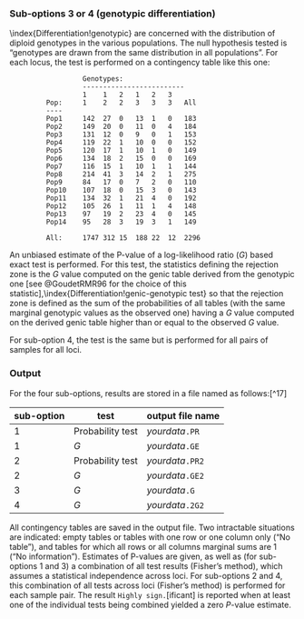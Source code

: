 ### Sub-options 3 or 4 (genotypic differentiation)
\index{Differentiation!genotypic}
are concerned with the distribution of diploid genotypes in the various populations. The null hypothesis tested is “genotypes are drawn from the same distribution in all populations”. For each locus, the test is performed on a contingency table like this one:

                      Genotypes:
                      -------------------------
                      1    1   2   1   2   3
             Pop:     1    2   2   3   3   3   All
             ----
             Pop1     142  27  0   13  1   0   183
             Pop2     149  20  0   11  0   4   184
             Pop3     131  12  0   9   0   1   153
             Pop4     119  22  1   10  0   0   152
             Pop5     120  17  1   10  1   0   149
             Pop6     134  18  2   15  0   0   169
             Pop7     116  15  1   10  1   1   144
             Pop8     214  41  3   14  2   1   275
             Pop9     84   17  0   7   2   0   110
             Pop10    107  18  0   15  3   0   143
             Pop11    134  32  1   21  4   0   192
             Pop12    105  26  1   11  1   4   148
             Pop13    97   19  2   23  4   0   145
             Pop14    95   28  3   19  3   1   149

             All:     1747 312 15  188 22  12  2296

An unbiased estimate of the P-value of a log-likelihood ratio ($G$) based exact test is performed. For this test, the statistics defining the rejection zone is the $G$ value computed on the genic table derived from the genotypic one [see @GoudetRMR96 for the choice of this statistic],\index{Differentiation!genic-genotypic test} so that the rejection zone is defined as the sum of the probabilities of all tables (with the same marginal genotypic values as the observed one) having a $G$ value computed on the derived genic table higher than or equal to the observed $G$ value.

For sub-option 4, the test is the same but is performed for all pairs of samples for all loci.

### Output
For the four sub-options, results are stored in a file named as follows:[^17]

| sub-option  | test              |output file name | 
|------------ |------------------ |-----------------|
|1            |Probability test   |*yourdata*`.PR`  |
|1            |$G$                |*yourdata*`.GE`  |
|2            |Probability test   |*yourdata*`.PR2` |
|2            |$G$                |*yourdata*`.GE2` |
|3            |$G$                |*yourdata*`.G`   |
|4            |$G$                |*yourdata*`.2G2` |


All contingency tables are saved in the output file. Two intractable situations are indicated: empty tables or tables with one row or one column only (“No table”), and tables for which all rows or all columns marginal sums are 1 (“No information”). Estimates of P-values are given, as well as (for sub-options 1 and 3) a combination of all test results (Fisher’s method), which assumes a statistical independence across loci. For sub-options 2 and 4, this combination of all tests across loci (Fisher’s method) is performed for each sample pair. The result `Highly sign.`[ificant] is reported when at least one of the individual tests being combined yielded a zero $P$-value estimate.

